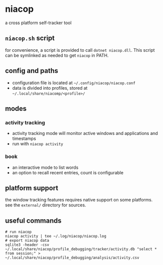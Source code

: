 
# niacop

a cross platform self-tracker tool

## `niacop.sh` script

for convenience, a script is provided to call `dotnet niacop.dll`. This script can be symlinked as needed to get `niacop` in PATH.

## config and paths

+ configuration file is located at `~/.config/niacop/niacop.conf`
+ data is divided into profiles, stored at `~/.local/share/niacomp/<profile>/`

## modes

### activity tracking

+ activity tracking mode will monitor active windows and applications and timestamps
+ run with `niacop activity`

### book

+ an interactive mode to list words
+ an option to recall recent entries, count is configurable


## platform support

the window tracking features requires native support on some platforms. see the `external/` directory for sources.

## useful commands
```
# run niacop
niacop activity | tee ~/.log/niacop/niacop.log
# export niacop data
sqlite3 -header -csv ~/.local/share/niacop/profile_debugging/tracker/activity.db "select * from session;" > ~/.local/share/niacop/profile_debugging/analysis/activity.csv
```

